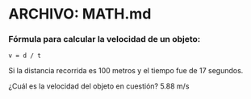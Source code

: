 # ARCHIVO: MATH.md
### Fórmula para calcular la velocidad de un objeto:

````
v = d / t
````

Si la distancia recorrida es 100 metros y el tiempo fue de 17 segundos.

¿Cuál es la velocidad del objeto en cuestión? 5.88 m/s
